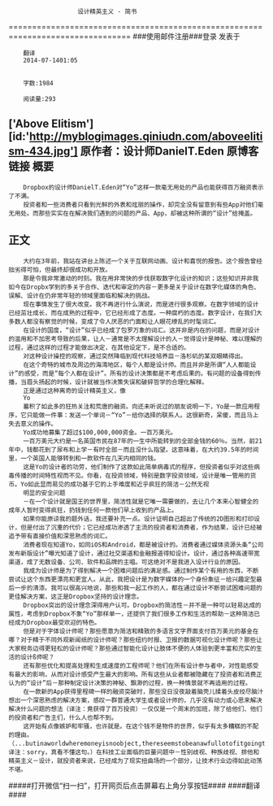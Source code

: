                        设计精英主义 - 简书
================================================================================
###使用邮件注册###登录        发表于


        
        翻译
        2014-07-1401:05


        字数:1984

        阅读量:293

['Above Elitism'][id:'http://myblogimages.qiniudn.com/aboveelitism-434.jpg']
        原作者：设计师DanielT.Eden
        原博客链接
概要
--------------------------------------------------------------------------------
        Dropbox的设计师DanielT.Eden对“Yo”这样一款毫无用处的产品也能获得百万融资表示了不满。
        投资者和一些消费者只看到光鲜的外表和炫丽的操作，却完全没有留意到有些App对他们毫无用处。而那些实实在在解决我们遇到的问题的产品、App，却被这种所谓的“设计”给掩盖。
正文
--------------------------------------------------------------------------------
        大约在3年前，我站在讲台上陈述一个关于互联网动画、设计和喜悦的报告。这个报告曾经拙劣得可怕，但最终却很成功和开放。
        那是令我非常激动的时刻。我在用非常快的步伐获取数字化设计的知识；这些知识并非我如今在Dropbx学到的多关于合作、迭代和审定的内容－更多是关于设计在数字化媒体的角色、误解、设计在仍非常年轻的领域里面临和解决的挑战。
        现在事情发生了很大改变。我不再进行什么演说，而是进行很多观察。在数字领域的设计已经茁壮成长，而在成熟的过程中，它已经形成了态度。一种腐朽的态度。数字设计，在我们大多数人都没有察觉的时候，变成了令人厌恶的门面和让人眼花缭乱的时髦词汇。
        在设计的国度，“设计”似乎已经成了包罗万象的词汇。这并非是内在的问题，而是对设计的滥用和不加思考导致的后果，让人－通常是不太理解设计的人－觉得设计是神秘、难以理解的过程，通过这样的过程才能做出决定，在其他设定下，是不合适的。
        对这种设计操控的观察，通过突然降临到现代科技培养皿－洛杉矶的某双眼睛得出。
        在这个奇特的城市及周边的海湾地区，每个人都是设计师。而且并非是所谓“人人都能设计”的感受，而是“每个人都在设计”。所有的设计决策都是不考虑后果的。有问题的设备得到传播，当眉头扬起的时候，设计就被当作决策失误和破碎哲学的合理化解释。
        正是通过这种离奇的设计精英主义，像
        Yo
        蓄积了如此多的狂热关注和荒唐的融资。向还未听说过的朋友说明一下，Yo是一款应用程序，它只能做一件事：发送一个单词－“Yo”－给你选择的联系人。这很新奇，呆傻，而且马上失去意义的操作。
        Yo成功地募集了超过$100,000,000资金。一百万美元。
        一百万美元大约是一名英国市民在87年的一生中所能转到的全部金钱的60％。当然，前21年中，钱都花到了尿布和上学－有时全部－而且没什么指望。这意味着，在大约39.5年的时间里，一个英国人能够转到和一款软件在几天内相同的钱。
        这是Yo的设计者的功劳，他们制作了这款如此简单病毒式的程序，但投资者似乎对这些病毒传播的时间特性视而不见。你看，在投资领域，特别是数字投资领域，设计是唯一管用的货币。Yo如此显而易见的成功基于它的上手难度和近乎疯狂的简洁－公然无视
        明显的安全问题
        －在一个设计就是国王的世界里，简洁性就是它唯一需要做的，去让几个本来心智健全的成年人暂时变得疯狂，扔钱到任何一款他们早上收到的产品上。
        如果你能原谅我的题外话，我还要补充一点。设计证明自己超出了传统的2D图形和打印设计，但是付出了沉重的代价；它已经成功渗透了主流的投资者和消费者，作为结果，设计已经被追予带有直接价值和深思熟虑的词汇。
        消费者现在知道Yo，如同iOS和Android，都是被设计的。消费者通过媒体资源头条“公司发布新版设计”曝光知道了设计，通过社交渠道和金融报道得知设计。设计，通过各种高速带宽渠道，成了无数设备、公司、软件和品牌的主唱。可这绝对不是我进入设计行业的原因。
        我成为设计师是为了得到解决一个困难问题后的满足感。通过制作某个有用的东西，不断尝试让这个东西更漂亮和更宜人。从此，我把设计是为数字媒体的一个身份象征－给兴趣定型最后一步的清漆。我可以很高兴地说，那些和我一起工作的人，都在通过设计不断尝试困难问题的更佳解决方案，这正是Dropbox坚持的设计理念。
        Dropbox突出的设计理念深得用户认可。Dropbox的简洁性－并不是一种可以轻易达成的属性，考虑到Dropbox不象“Yo”那样单一，还提供了我们很多工作和生活的帮助－这种简洁已经成为Dropbox最受欢迎的特色。
        但是对于字体设计师呢？那些愿意为简洁和精致的多语言文字界面支付百万美元的基金在哪？对于精于不同外观新闻纸的设计师呢？那些纽约时报、卫报的数据可视化设计师呢？那些让大家税务边得更轻松的设计师呢？那些通过智能化设计让肢体不便的人体验到更丰富和充实的生活的设计ß师呢？
        还有那些优化和提高处理和生成速度的工程师呢？他们在所有设计参与者中，对性能感受有最大的影响，从而对设计感受产生最大的影响。所有这些从业者都被隐藏在了投资者和消费正认为的“设计”后－那种制定设计决策的神秘、飘渺的过程，换一种情景就不再适用的过程。
        在一款新的App获得里程碑一样的融资突破时，那些没日没夜敲着脑壳儿揉着头皮绞尽脑汁想出一个深思熟虑的解决方案，感叹一群普通大学生或者设计师的，几乎没有动力或心思来解决解决什么问题的想法（译注：竟获得了百万投资）－仅仅是一个周末的加班，除了给他们、他们的投资者和广告主们，什么人也帮不到。
        这开始有点像嫉妒和牢骚，也许就是。在这个钱不是物件的世界，似乎有太多糟糕的不配的理由。（...butinaworldwheremoneyisnoobject,thereseemstobeanawfullotofitgoingtoundeservingcauses.译注：sorry，真看不懂这句。）在科技工业面临的巨量问题中－性别歧视、种族歧视、排他和精英主义－设计，就投资者来说，已经成为了现实扭曲场的一个部分，让技术行业边得如此动荡不堪。
#####打开微信“扫一扫”，打开网页后点击屏幕右上角分享按钮####
        ####翻译####
      